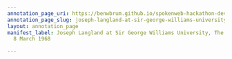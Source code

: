 ```yaml
---
annotation_page_uri: https://benwbrum.github.io/spokenweb-hackathon-development/annotations/joseph-langland-at-sir-george-williams-university-the-poetry-series-8-march-1968-canvas-1-introducer.json
annotation_page_slug: joseph-langland-at-sir-george-williams-university-the-poetry-series-8-march-1968-canvas-1-introducer
layout: annotation_page
manifest_label: Joseph Langland at Sir George Williams University, The Poetry Series,
  8 March 1968

---
```

